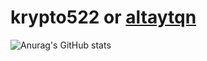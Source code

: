 # krypto522 or [altaytqn](https://sevncore.net)

![Anurag's GitHub stats](https://github-readme-stats.vercel.app/api?username=anuraghazra&hide=contribs,prs)
